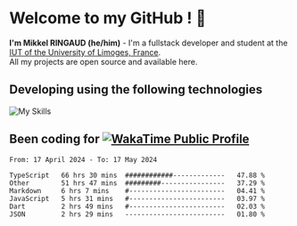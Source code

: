 # Welcome to my GitHub ! 🌃
**I'm Mikkel RINGAUD (he/him)** - I'm a fullstack developer and student at the [IUT of the University of Limoges, France](https://iut.unilim.fr). \
All my projects are open source and available here.

## Developing using the following technologies

![My Skills](https://skillicons.dev/icons?i=solidjs,pnpm,nodejs,ts,js,vercel,html,css,astro,git,md,discord,electron,figma,obsidian,github,windows,arch,bash,bun,c,cloudflare,linux,py,tailwind,vscode,nginx,npm,tauri,vite,zig,yarn,windicss&theme=dark)


## Been coding for [![WakaTime Public Profile](https://wakatime.com/badge/user/0839e595-e07a-435c-8d59-ed95f2a3d6dd.svg?style=flat-square)](https://wakatime.com/@0839e595-e07a-435c-8d59-ed95f2a3d6dd)

<!--START_SECTION:waka-->

```plain
From: 17 April 2024 - To: 17 May 2024

TypeScript   66 hrs 30 mins  ############-------------   47.88 %
Other        51 hrs 47 mins  #########----------------   37.29 %
Markdown     6 hrs 7 mins    #------------------------   04.41 %
JavaScript   5 hrs 31 mins   #------------------------   03.97 %
Dart         2 hrs 49 mins   #------------------------   02.03 %
JSON         2 hrs 29 mins   -------------------------   01.80 %
```

<!--END_SECTION:waka-->
